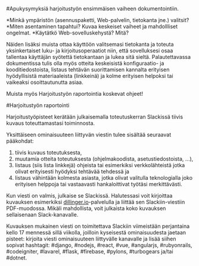 ﻿#Apukysymyksiä harjoitustyön ensimmäisen vaiheen dokumentointiin.

*Minkä ympäristön (asennuspaketti, Web-palvelin, tietokanta jne.) valitsit?
*Miten asentaminen tapahtui? Kuvaa keskeiset vaiheet ja mahdollliset ongelmat.
*Käytätkö Web-sovelluskehystä? Mitä?

Näiden lisäksi muista ottaa käyttöön valitsemasi tietokanta ja toteuta yksinkertaiset luku- ja kirjoitusoperaatiot niin, että sovelluksesi osaa tallentaa käyttäjän syötettä tietokantaan ja lukea sitä sieltä. Palautettavassa dokumentissa tulis olla myös otteita keskeisistä konfiguraatio- ja kooditiedostoista, listaus tehtävän suorittamisen kannalta erityisen hyödyllisistä materiaaleista (linkkeinä) ja kolme erityisen helpoksi tai vaikeaksi osoittautunutta asiaa.

Muista myös Harjoitustyön raportointia koskevat ohjeet!

#Harjoitustyön raportointi

Harjoitustyöpisteet kerätään julkaisemalla toteutuskerran Slackissä tiivis kuvaus toteuttamastasi toiminnosta.

Yksittäiseen ominaisuuteen liittyvän viestin tulee sisältää seuraavat pääkohdat:
<ol>
<li>tiivis kuvaus toteutuksesta,</li>
<li>muutamia otteita toteutuksesta (ohjelmakoodista, asetustiedostoista, ...),</li>
<li>listaus (siis lista linkkejä) ohjeista tai esimerkiksi verkkolähteistä jotka olivat erityisesti hyödyksi tehtävää tehdessä ja</li>
<li>listaus vähintään kolmesta asiasta, jotka olivat valitulla teknologialla joko erityisen helppoja tai vastaavasti hankaloittivat työtäsi merkittävästi.</li>
</ol>

Kun viesti on valmis, julkaise se Slackissä. Halutessasi voit kirjoittaa kuvauksen esimerkiksi <a href="http://dillinger.io/">dillinger.io</a>-palvelulla ja liittää sen Slackiin-viestiin PDF-muodossa. Mikäli mahdollista, voit julkaista koko kuvauksen sellaisenaan Slack-kanavalle.

Kuvauksen mukainen viesti on toimitettava Slackiin viimeistään perjantaina kello 17 mennessä sillä viikolla, joilloin kyseisestä ominaisuudesta jaetaan pisteet: kirjoita viesti ominaisuuteen liittyvälle kanavalle ja lisää siihen sopivat hashtagit:
  #django,
  #nodejs,
  #react,
  #vue,
  #angularjs,
  #rubyonrails,
  #codeigniter,
  #lavarel,
  #flask,
  #firebase,
  #pylons,
  #turbogears
  ja/tai
  #dotnet.